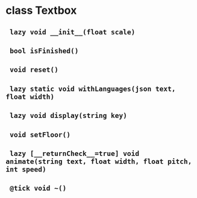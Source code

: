 # class Textbox


## ` lazy void __init__(float scale)`


## ` bool isFinished()`


## ` void reset()`


## ` lazy static void withLanguages(json text, float width)`


## ` lazy void display(string key)`


## ` void setFloor()`


## ` lazy [__returnCheck__=true] void animate(string text, float width, float pitch, int speed)`


## ` @tick void ~()`





